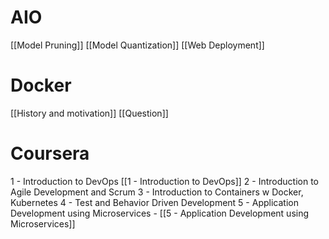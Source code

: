 
# AIO
[[Model Pruning]]
[[Model Quantization]]
[[Web Deployment]]

# Docker
[[History and motivation]]
[[Question]]

# Coursera
1 - Introduction to DevOps [[1 - Introduction to DevOps]]
2 - Introduction to Agile Development and Scrum 
3 - Introduction to Containers w Docker, Kubernetes
4 - Test and Behavior Driven Development
5 - Application Development using Microservices - [[5 - Application Development using Microservices]]


